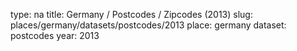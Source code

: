type: na
title: Germany / Postcodes / Zipcodes (2013)
slug: places/germany/datasets/postcodes/2013
place: germany
dataset: postcodes
year: 2013
